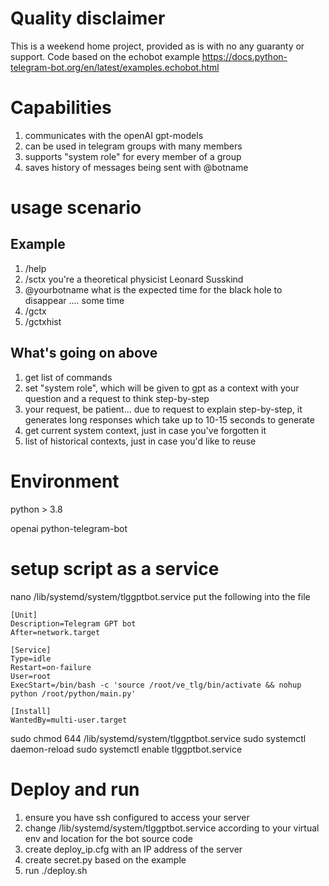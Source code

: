# Quality disclaimer
This is a weekend home project, provided as is with no any guaranty or support.
Code based on the echobot example 
https://docs.python-telegram-bot.org/en/latest/examples.echobot.html

# Capabilities
  1. communicates with the openAI gpt-models
  2. can be used in telegram groups with many members
  3. supports  "system role" for every member of a group
  4. saves history of messages being sent with @botname

# usage scenario
## Example
  1. /help
  2. /sctx you're a theoretical physicist Leonard Susskind
  3. @yourbotname what is the expected time for the black hole to disappear
  .... some time
  4. /gctx
  5. /gctxhist
## What's going on above
  1. get list of commands
  2. set "system role", which will be given to gpt as a context with your question and a request to think step-by-step
  3. your request,
    be patient... due to request to explain step-by-step, it generates long responses which take up to 10-15 seconds to generate
  4. get current system context, just in case you've forgotten it
  5. list of historical contexts, just in case you'd like to reuse


# Environment 
  python > 3.8
  
  openai
  python-telegram-bot

# setup script as a service
  nano /lib/systemd/system/tlggptbot.service
  put the following into the file
  ```
  [Unit]
  Description=Telegram GPT bot
  After=network.target

  [Service]
  Type=idle
  Restart=on-failure
  User=root
  ExecStart=/bin/bash -c 'source /root/ve_tlg/bin/activate && nohup python /root/python/main.py'

  [Install]
WantedBy=multi-user.target
  ```
  sudo chmod 644 /lib/systemd/system/tlggptbot.service
  sudo systemctl daemon-reload
  sudo systemctl enable tlggptbot.service

# Deploy and run
  1. ensure you have ssh configured to access your server
  2. change /lib/systemd/system/tlggptbot.service according to your virtual env and location for the bot source code
  3. create deploy_ip.cfg with an IP address of the server
  4. create secret.py based on the example
  5. run ./deploy.sh